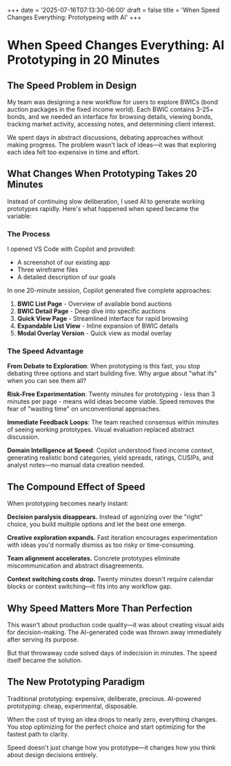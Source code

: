 +++ 
date = '2025-07-16T07:13:30-06:00' 
draft = false 
title = 'When Speed Changes Everything: Prototypeing with AI' 
+++

# When Speed Changes Everything: AI Prototyping in 20 Minutes

## The Speed Problem in Design

My team was designing a new workflow for users to explore BWICs (bond auction packages in the fixed income world). Each BWIC contains 3-25+ bonds, and we needed an interface for browsing details, viewing bonds, tracking market activity, accessing notes, and determining client interest.

We spent days in abstract discussions, debating approaches without making progress. The problem wasn't lack of ideas—it was that exploring each idea felt too expensive in time and effort.

## What Changes When Prototyping Takes 20 Minutes

Instead of continuing slow deliberation, I used AI to generate working prototypes rapidly. Here's what happened when speed became the variable:

### The Process

I opened VS Code with Copilot and provided:
- A screenshot of our existing app
- Three wireframe files 
- A detailed description of our goals

In one 20-minute session, Copilot generated five complete approaches:
1. **BWIC List Page** - Overview of available bond auctions
2. **BWIC Detail Page** - Deep dive into specific auctions
3. **Quick View Page** - Streamlined interface for rapid browsing
4. **Expandable List View** - Inline expansion of BWIC details
5. **Modal Overlay Version** - Quick view as modal overlay

### The Speed Advantage

**From Debate to Exploration**: When prototyping is this fast, you stop debating three options and start building five. Why argue about "what ifs" when you can see them all?

**Risk-Free Experimentation**: Twenty minutes for prototyping - less than 3 minutes per page - means wild ideas become viable. Speed removes the fear of "wasting time" on unconventional approaches.

**Immediate Feedback Loops**: The team reached consensus within minutes of seeing working prototypes. Visual evaluation replaced abstract discussion.

**Domain Intelligence at Speed**: Copilot understood fixed income context, generating realistic bond categories, yield spreads, ratings, CUSIPs, and analyst notes—no manual data creation needed.

## The Compound Effect of Speed

When prototyping becomes nearly instant:

**Decision paralysis disappears.** Instead of agonizing over the "right" choice, you build multiple options and let the best one emerge.

**Creative exploration expands.** Fast iteration encourages experimentation with ideas you'd normally dismiss as too risky or time-consuming.

**Team alignment accelerates.** Concrete prototypes eliminate miscommunication and abstract disagreements.

**Context switching costs drop.** Twenty minutes doesn't require calendar blocks or context switching—it fits into any workflow gap.

## Why Speed Matters More Than Perfection

This wasn't about production code quality—it was about creating visual aids for decision-making. The AI-generated code was thrown away immediately after serving its purpose.

But that throwaway code solved days of indecision in minutes. The speed itself became the solution.

## The New Prototyping Paradigm

Traditional prototyping: expensive, deliberate, precious.
AI-powered prototyping: cheap, experimental, disposable.

When the cost of trying an idea drops to nearly zero, everything changes. You stop optimizing for the perfect choice and start optimizing for the fastest path to clarity.

Speed doesn't just change how you prototype—it changes how you think about design decisions entirely.
